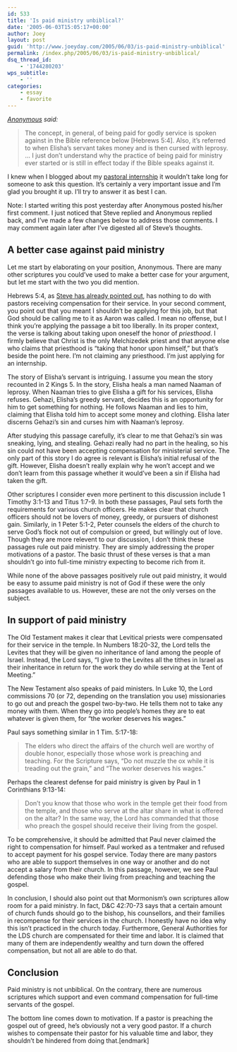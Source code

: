 ```yaml
---
id: 533
title: 'Is paid ministry unbiblical?'
date: '2005-06-03T15:05:17+00:00'
author: Joey
layout: post
guid: 'http://www.joeyday.com/2005/06/03/is-paid-ministry-unbiblical'
permalink: /index.php/2005/06/03/is-paid-ministry-unbiblical/
dsq_thread_id:
    - '1744280203'
wps_subtitle:
    - ''
categories:
    - essay
    - favorite
---
```


*[Anonymous](/2005/05/31/internship-opportunity#comment-595) said:*

> The concept, in general, of being paid for godly service is spoken against in the Bible reference below \[Hebrews 5:4\]. Also, it’s referred to when Elisha’s servant takes money and is then cursed with leprosy. … I just don’t understand why the practice of being paid for ministry ever started or is still in effect today if the Bible speaks against it.

I knew when I blogged about my [pastoral internship](/2005/05/31/internship-opportunity) it wouldn’t take long for someone to ask this question. It’s certainly a very important issue and I’m glad you brought it up. I’ll try to answer it as best I can.

Note: I started writing this post yesterday after Anonymous posted his/her first comment. I just noticed that Steve replied and Anonymous replied back, and I’ve made a few changes below to address those comments. I may comment again later after I’ve digested all of Steve’s thoughts.

## A better case against paid ministry

Let me start by elaborating on your position, Anonymous. There are many other scriptures you could’ve used to make a better case for your argument, but let me start with the two you did mention.

Hebrews 5:4, as [Steve has already pointed out](/2005/05/31/internship-opportunity#comment-596), has nothing to do with pastors receiving compensation for their service. In your second comment, you point out that you meant I shouldn’t be applying for this job, but that God should be calling me to it as Aaron was called. I mean no offense, but I think you’re applying the passage a bit too liberally. In its proper context, the verse is talking about taking upon oneself the honor of *priesthood*. I firmly believe that Christ is the only Melchizedek priest and that anyone else who claims that priesthood is “taking that honor upon himself,” but that’s beside the point here. I’m not claiming any priesthood. I’m just applying for an internship.

The story of Elisha’s servant is intriguing. I assume you mean the story recounted in 2 Kings 5. In the story, Elisha heals a man named Naaman of leprosy. When Naaman tries to give Elisha a gift for his services, Elisha refuses. Gehazi, Elisha’s greedy servant, decides this is an opportunity for him to get something for nothing. He follows Naaman and lies to him, claiming that Elisha told him to accept some money and clothing. Elisha later discerns Gehazi’s sin and curses him with Naaman’s leprosy.

After studying this passage carefully, it’s clear to me that Gehazi’s sin was sneaking, lying, and stealing. Gehazi really had no part in the healing, so his sin could not have been accepting compensation for ministerial service. The only part of this story I do agree is relevant is Elisha’s initial refusal of the gift. However, Elisha doesn’t really explain why he won’t accept and we don’t learn from this passage whether it would’ve been a sin if Elisha had taken the gift.

Other scriptures I consider even more pertinent to this discussion include 1 Timothy 3:1-13 and Titus 1:7-9. In both these passages, Paul sets forth the requirements for various church officers. He makes clear that church officers should not be lovers of money, greedy, or pursuers of dishonest gain. Similarly, in 1 Peter 5:1-2, Peter counsels the elders of the church to serve God’s flock not out of compulsion or greed, but willingly out of love. Though they are more relevent to our discussion, I don’t think these passages rule out paid ministry. They are simply addressing the proper motivations of a pastor. The basic thrust of these verses is that a man shouldn’t go into full-time ministry expecting to become rich from it.

While none of the above passages positively rule out paid ministry, it would be easy to assume paid ministry is not of God if these were the only passages available to us. However, these are not the only verses on the subject.

## In support of paid ministry

The Old Testament makes it clear that Levitical priests were compensated for their service in the temple. In Numbers 18:20-32, the Lord tells the Levites that they will be given no inheritance of land among the people of Israel. Instead, the Lord says, “I give to the Levites all the tithes in Israel as their inheritance in return for the work they do while serving at the Tent of Meeting.”

The New Testament also speaks of paid ministers. In Luke 10, the Lord commissions 70 (or 72, depending on the translation you use) missionaries to go out and preach the gospel two-by-two. He tells them not to take any money with them. When they go into people’s homes they are to eat whatever is given them, for “the worker deserves his wages.”

Paul says something similar in 1 Tim. 5:17-18:

> The elders who direct the affairs of the church well are worthy of double honor, especially those whose work is preaching and teaching. For the Scripture says, “Do not muzzle the ox while it is treading out the grain,” and “The worker deserves his wages.”

Perhaps the clearest defense for paid ministry is given by Paul in 1 Corinthians 9:13-14:

> Don’t you know that those who work in the temple get their food from the temple, and those who serve at the altar share in what is offered on the altar? In the same way, the Lord has commanded that those who preach the gospel should receive their living from the gospel.

To be comprehensive, it should be admitted that Paul never claimed the right to compensation for himself. Paul worked as a tentmaker and refused to accept payment for his gospel service. Today there are many pastors who are able to support themselves in one way or another and do not accept a salary from their church. In this passage, however, we see Paul defending those who make their living from preaching and teaching the gospel.

In conclusion, I should also point out that Mormonism’s own scriptures allow room for a paid ministry. In fact, D&amp;C 42:70-73 says that a certain amount of church funds should go to the bishop, his counsellors, and their families in recompense for their services in the church. I honestly have no idea why this isn’t practiced in the church today. Furthermore, General Authorities for the LDS church are compensated for their time and labor. It is claimed that many of them are independently wealthy and turn down the offered compensation, but not all are able to do that.

## Conclusion

Paid ministry is not unbiblical. On the contrary, there are numerous scriptures which support and even command compensation for full-time servants of the gospel.

The bottom line comes down to motivation. If a pastor is preaching the gospel out of greed, he’s obviously not a very good pastor. If a church wishes to compensate their pastor for his valuable time and labor, they shouldn’t be hindered from doing that.\[endmark\]